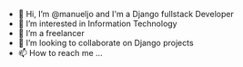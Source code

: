 - 👋 Hi, I’m @manueljo and I'm a Django fullstack Developer
- 👀 I’m interested in Information Technology
- 🌱 I’m a freelancer
- 💞️ I’m looking to collaborate on Django projects
- 📫 How to reach me ...

<!---
manueljo/manueljo is a ✨ special ✨ repository because its `README.md` (this file) appears on your GitHub profile.
You can click the Preview link to take a look at your changes.
--->
